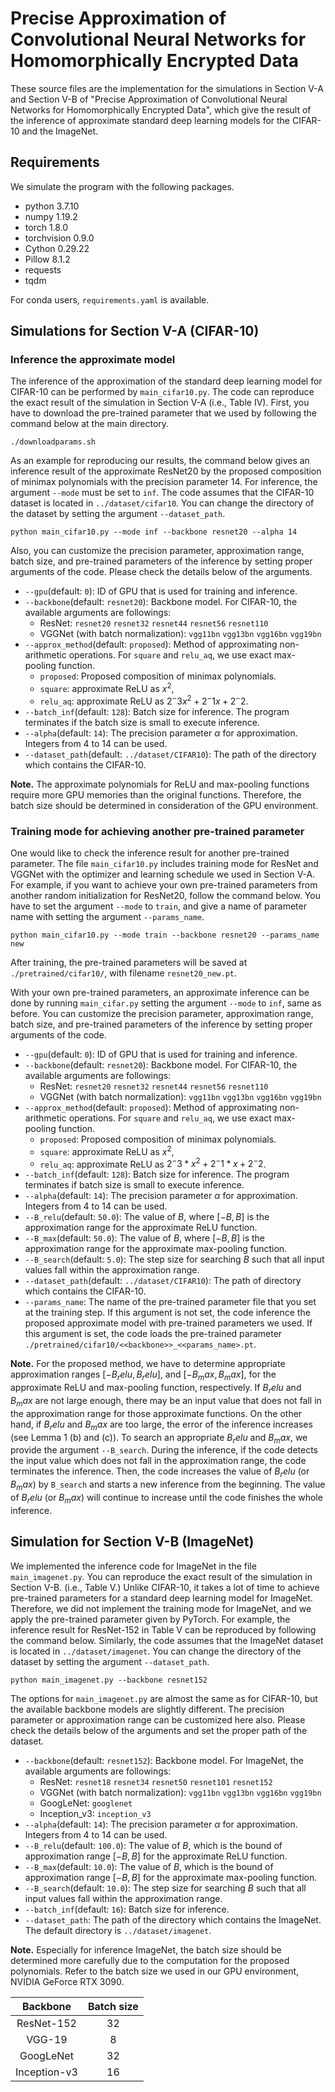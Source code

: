 # Precise Approximation of Convolutional Neural Networks for Homomorphically Encrypted Data

These source files are the implementation for the simulations in Section V-A and Section V-B of "Precise Approximation of Convolutional Neural Networks for Homomorphically Encrypted Data", which give the result of the inference of approximate standard deep learning models for the CIFAR-10 and the ImageNet.  
## Requirements

We simulate the program with the following packages.

* python 3.7.10
* numpy 1.19.2
* torch 1.8.0
* torchvision 0.9.0
* Cython 0.29.22
* Pillow 8.1.2
* requests
* tqdm

For conda users, `requirements.yaml` is available.

## Simulations for Section V-A (CIFAR-10) 

### Inference the approximate model

The inference of the approximation of the standard deep learning model for CIFAR-10 can be performed by `main_cifar10.py`.
The code can reproduce the exact result of the simulation in Section V-A (i.e., Table IV).
First, you have to download the pre-trained parameter that we used by following the command below at the main directory.

```
./downloadparams.sh
```

As an example for reproducing our results, the command below gives an inference result of the approximate ResNet20 by the proposed composition of minimax polynomials with the precision parameter 14.
For inference, the argument `--mode` must be set to `inf`.
The code assumes that the CIFAR-10 dataset is located in `../dataset/cifar10`. You can change the directory of the dataset by setting the argument `--dataset_path`.

```
python main_cifar10.py --mode inf --backbone resnet20 --alpha 14
```

Also, you can customize the precision parameter, approximation range, batch size, and pre-trained parameters of the inference by setting proper arguments of the code.
Please check the details below of the arguments.

- `--gpu`(default: `0`): ID of GPU that is used for training and inference.
- `--backbone`(default: `resnet20`): Backbone model. For CIFAR-10, the available arguments are followings: 
  - ResNet: `resnet20` `resnet32` `resnet44` `resnet56` `resnet110`
  - VGGNet (with batch normalization): `vgg11bn` `vgg13bn` `vgg16bn` `vgg19bn`
- `--approx_method`(default: `proposed`): Method of approximating non-arithmetic operations. For `square` and `relu_aq`, we use exact max-pooling function.
  - `proposed`: Proposed composition of minimax polynomials.
  - `square`: approximate ReLU as $x^2$, 
  - `relu_aq`: approximate ReLU as $2^-3x^2+2^-1x+2^-2$.
- `--batch_inf`(default: `128`): Batch size for inference. The program terminates if the batch size is small to execute inference.
- `--alpha`(default: `14`): The precision parameter $\alpha$ for approximation. Integers from 4 to 14 can be used.
- `--dataset_path`(default: `../dataset/CIFAR10`): The path of the directory which contains the CIFAR-10.

**Note.** The approximate polynomials for ReLU and max-pooling functions require more GPU memories than the original functions.
Therefore, the batch size should be determined in consideration of the GPU environment.


### Training mode for achieving another pre-trained parameter

One would like to check the inference result for another pre-trained parameter.
The file `main_cifar10.py` includes training mode for ResNet and VGGNet with the optimizer and learning schedule we used in Section V-A.
For example, if you want to achieve your own pre-trained parameters from another random initialization for ResNet20, follow the command below.
You have to set the argument `--mode` to `train`, and give a name of parameter name with setting the argument `--params_name`.

```
python main_cifar10.py --mode train --backbone resnet20 --params_name new
```

After training, the pre-trained parameters will be saved at `./pretrained/cifar10/`, with filename `resnet20_new.pt`.

With your own pre-trained parameters, an approximate inference can be done by running `main_cifar.py` setting the argument `--mode` to `inf`, same as before.
You can customize the precision parameter, approximation range, batch size, and pre-trained parameters of the inference by setting proper arguments of the code.

- `--gpu`(default: `0`): ID of GPU that is used for training and inference.
- `--backbone`(default: `resnet20`): Backbone model. For CIFAR-10, the available arguments are followings: 
  - ResNet: `resnet20` `resnet32` `resnet44` `resnet56` `resnet110`
  - VGGNet (with batch normalization): `vgg11bn` `vgg13bn` `vgg16bn` `vgg19bn`
- `--approx_method`(default: `proposed`): Method of approximating non-arithmetic operations. For `square` and `relu_aq`, we use exact max-pooling function.
  - `proposed`: Proposed composition of minimax polynomials.
  - `square`: approximate ReLU as $x^2$, 
  - `relu_aq`: approximate ReLU as $2^-3*x^2+2^-1*x+2^-2$.
- `--batch_inf`(default: `128`): Batch size for inference. The program terminates if batch size is small to execute inference.
- `--alpha`(default: `14`): The precision parameter $\alpha$ for approximation. Integers from 4 to 14 can be used.
- `--B_relu`(default: `50.0`): The value of $B$, where $[-B,B]$ is the approximation range for the approximate ReLU function. 
- `--B_max`(default: `50.0`): The value of $B$, where $[-B,B]$ is the approximation range for the approximate max-pooling function.
- `--B_search`(default: `5.0`): The step size for searching $B$ such that all input values fall within the approximation range.
- `--dataset_path`(default: `../dataset/CIFAR10`): The path of directory which contains the CIFAR-10.
- `--params_name`: The name of the pre-trained parameter file that you set at the training step. If this argument is not set, the code inference the proposed approximate model with pre-trained parameters we used.
If this argument is set, the code loads the pre-trained parameter `./pretrained/cifar10/<<backbone>>_<<params_name>.pt`.

**Note.** For the proposed method, we have to determine appropriate approximation ranges $[-B_relu, B_relu]$, and $[-B_max, B_max]$, for the approximate ReLU and max-pooling function, respectively.
If $B_relu$ and $B_max$ are not large enough, there may be an input value that does not fall in the approximation range for those approximate functions.
On the other hand, if $B_relu$ and $B_max$ are too large, the error of the inference increases (see Lemma 1 (b) and (c)). 
To search an appropriate $B_relu$ and $B_max$, we provide the argument `--B_search`. 
During the inference, if the code detects the input value which does not fall in the approximation range, the code terminates the inference.
Then, the code increases the value of $B_relu$ (or $B_max$) by `B_search` and starts a new inference from the beginning.
The value of $B_relu$ (or $B_max$) will continue to increase until the code finishes the whole inference.


## Simulation for Section V-B (ImageNet)

We implemented the inference code for ImageNet in the file `main_imagenet.py`. You can reproduce the exact result of the simulation in Section V-B. (i.e., Table V.)
Unlike CIFAR-10, it takes a lot of time to achieve pre-trained parameters for a standard deep learning model for ImageNet. 
Therefore, we did not implement the training mode for ImageNet, and we apply the pre-trained parameter given by PyTorch.
For example, the inference result for ResNet-152 in Table V can be reproduced by following the command below.
Similarly, the code assumes that the ImageNet dataset is located in `../dataset/imagenet`. You can change the directory of the dataset by setting the argument `--dataset_path`.

```
python main_imagenet.py --backbone resnet152
```


The options for `main_imagenet.py` are almost the same as for CIFAR-10, but the available backbone models are slightly different. 
The precision parameter or approximation range can be customized here also.
Please check the details below of the arguments and set the proper path of the dataset.

- `--backbone`(default: `resnet152`): Backbone model. For ImageNet, the available arguments are followings: 
  - ResNet: `resnet18` `resnet34` `resnet50` `resnet101` `resnet152`
  - VGGNet (with batch normalization): `vgg11bn` `vgg13bn` `vgg16bn` `vgg19bn`
  - GoogLeNet: `googlenet`
  - Inception_v3: `inception_v3`
- `--alpha`(default: `14`): The precision parameter $\alpha$ for approximation. Integers from 4 to 14 can be used.
- `--B_relu`(default: `100.0`): The value of $B$, which is the bound of approximation range $[-B,B]$ for the approximate ReLU function. 
- `--B_max`(default: `10.0`): The value of $B$, which is the bound of approximation range $[-B,B]$ for the approximate max-pooling function.
- `--B_search`(default: `10.0`): The step size for searching $B$ such that all input values fall within the approximation range.
- `--batch_inf`(default: `16`): Batch size for inference.
- `--dataset_path`: The path of the directory which contains the ImageNet. The default directory is `../dataset/imagenet`.

**Note.** Especially for inference ImageNet, the batch size should be determined more carefully due to the computation for the proposed polynomials. Refer to the batch size we used in our GPU environment, NVIDIA GeForce RTX 3090.

|   Backbone   | Batch size |
|:------------:|:----------:|
|  ResNet-152  |      32     |
|    VGG-19    |      8     |
|   GoogLeNet  |      32     |
| Inception-v3 | 16 |
